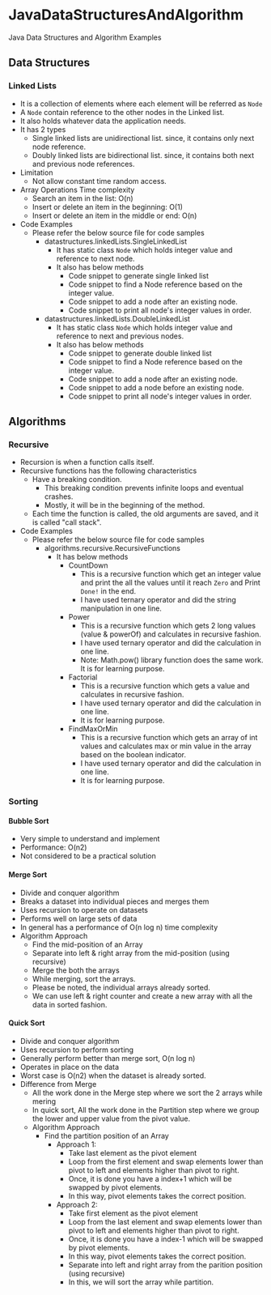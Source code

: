 # JavaDataStructuresAndAlgorithm
Java Data Structures and Algorithm Examples 

## Data Structures
### Linked Lists
- It is a collection of elements where each element will be referred as `Node`
- A `Node` contain reference to the other nodes in the Linked list.
- It also holds whatever data the application needs.
- It has 2 types
  - Single linked lists are unidirectional list. since, it contains only next node reference.
  - Doubly linked lists are bidirectional list. since, it contains both next and previous node references.
- Limitation
  - Not allow constant time random access.
- Array Operations Time complexity
  - Search an item in the list: O(n)
  - Insert or delete an item in the beginning: O(1)
  - Insert or delete an item in the middle or end: O(n)
- Code Examples
  - Please refer the below source file for code samples
    - datastructures.linkedLists.SingleLinkedList
      - It has static class `Node` which holds integer value and reference to next node.
      - It also has below methods
        - Code snippet to generate single linked list 
        - Code snippet to find a Node reference based on the integer value.
        - Code snippet to add a node after an existing node.
        - Code snippet to print all node's integer values in order.
    - datastructures.linkedLists.DoubleLinkedList
      - It has static class `Node` which holds integer value and reference to next and previous nodes.
      - It also has below methods
        - Code snippet to generate double linked list
        - Code snippet to find a Node reference based on the integer value.
        - Code snippet to add a node after an existing node.
        - Code snippet to add a node before an existing node.
        - Code snippet to print all node's integer values in order.

## Algorithms
### Recursive
- Recursion is when a function calls itself.
- Recursive functions has the following characteristics 
  - Have a breaking condition. 
    - This breaking condition prevents infinite loops and eventual crashes.
    - Mostly, it will be in the beginning of the method.
  - Each time the function is called, the old arguments are saved, and it is called "call stack".
- Code Examples
  - Please refer the below source file for code samples
    - algorithms.recursive.RecursiveFunctions
      - It has below methods
        - CountDown
          - This is a recursive function which get an integer value and print the all the values until it reach `Zero` and Print `Done!` in the end.
          - I have used ternary operator and did the string manipulation in one line. 
        - Power
          - This is a recursive function which gets 2 long values (value & powerOf) and calculates in recursive fashion.
          - I have used ternary operator and did the calculation in one line.
          - Note: Math.pow() library function does the same work. It is for learning purpose.
        - Factorial
          - This is a recursive function which gets a value and calculates in recursive fashion.
          - I have used ternary operator and did the calculation in one line.
          - It is for learning purpose.
        - FindMaxOrMin
          - This is a recursive function which gets an array of int values and calculates max or min value in the array based on the boolean indicator.
          - I have used ternary operator and did the calculation in one line.
          - It is for learning purpose.
    
### Sorting
#### Bubble Sort
- Very simple to understand and implement
- Performance: O(n2)
- Not considered to be a practical solution

#### Merge Sort
- Divide and conquer algorithm
- Breaks a dataset into individual pieces and merges them
- Uses recursion to operate on datasets
- Performs well on large sets of data
- In general has a performance of O(n log n) time complexity
- Algorithm Approach
  - Find the mid-position of an Array
  - Separate into left & right array from the mid-position (using recursive)
  - Merge the both the arrays
  - While merging, sort the arrays.
  - Please be noted, the individual arrays already sorted.
  - We can use left & right counter and create a new array with all the data in sorted fashion.

#### Quick Sort
- Divide and conquer algorithm
- Uses recursion to perform sorting
- Generally perform better than merge sort, O(n log n)
- Operates in place on the data
- Worst case is O(n2) when the dataset is already sorted.
- Difference from Merge
  - All the work done in the Merge step where we sort the 2 arrays while mering
  - In quick sort, All the work done in the Partition step where we group the lower and upper value from the pivot value.
  - Algorithm Approach
    - Find the partition position of an Array
      - Approach 1:
        - Take last element as the pivot element
        - Loop from the first element and swap elements lower than pivot to left and elements higher than pivot to right.
        - Once, it is done you have a index+1 which will be swapped by pivot elements.
        - In this way, pivot elements takes the correct position.
      - Approach 2:
        - Take first element as the pivot element
        - Loop from the last element and swap elements lower than pivot to left and elements higher than pivot to right.
        - Once, it is done you have a index-1 which will be swapped by pivot elements.
        - In this way, pivot elements takes the correct position.
        - Separate into left and right array from the parition position (using recursive)
        - In this, we will sort the array while partition.
